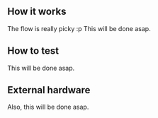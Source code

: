 <!---

This file is used to generate your project datasheet. Please fill in the information below and delete any unused
sections.

You can also include images in this folder and reference them in the markdown. Each image must be less than
512 kb in size, and the combined size of all images must be less than 1 MB.
-->

## How it works

The flow is really picky :p This will be done asap.

## How to test

This will be done asap.

## External hardware

Also, this will be done asap.